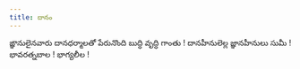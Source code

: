 ```yaml
---
title: దానం
---
```


ఙ్ఞానులైనవారు దానధర్మాలతో
పేరునొంది బుద్ధి వృద్ధి గాంతు ! 
దానహీనులెల్ల జ్ఞానహీనులు సుమీ ! 
భావరత్నబాల ! భాగ్యలీల !